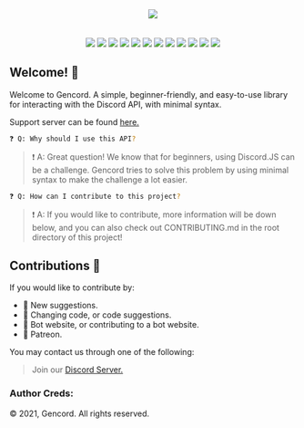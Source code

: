 <div align="center">
<img src="https://avatars.githubusercontent.com/u/79424136?s=200&v=4"/> <br><br><br>
<img src="https://img.shields.io/github/languages/top/Gencord/gencord" />
<img src="https://img.shields.io/github/last-commit/Gencord/gencord" />
<img src="https://img.shields.io/github/languages/code-size/Gencord/gencord" />
<img src="https://tokei.rs/b1/github/Gencord/gencord?category=lines)](https://github.com/Gencord/gencord" />
<img src="https://tokei.rs/b1/github/Gencord/gencord?category=code" />
<img src="https://tokei.rs/b1/github/Gencord/gencord?category=comments" />
<img src="https://tokei.rs/b1/github/Gencord/gencord?category=blanks" />
<img src="https://tokei.rs/b1/github/Gencord/gencord?category=files" />
<img src="https://img.shields.io/github/issues-raw/Gencord/gencord" />
<img src="https://img.shields.io/github/issues-closed-raw/Gencord/gencord" />
<img src="https://img.shields.io/github/issues-pr-raw/Gencord/gencord" />
<img src="https://img.shields.io/github/issues-pr-closed-raw/Gencord/gencord" />
</div>

## Welcome! 👋

Welcome to Gencord. A simple, beginner-friendly, and easy-to-use library for interacting with the Discord API, with minimal syntax.

Support server can be found [here.](https://discord.gg/YJgUkRA6be)

```sh
❓ Q: Why should I use this API?
```

> ❗ A: Great question! We know that for beginners, using Discord.JS can be a challenge. Gencord tries to solve this problem by using minimal syntax to make the challenge a lot easier.

```sh
❓ Q: How can I contribute to this project?
```

> ❗ A: If you would like to contribute, more information will be down below, and you can also check out CONTRIBUTING.md in the root directory of this project!

## Contributions 📜

If you would like to contribute by:

- 🔰 New suggestions.
- 🔰 Changing code, or code suggestions.
- 🔰 Bot website, or contributing to a bot website.
- 🔰 Patreon.

You may contact us through one of the following:

> Join our [Discord Server.](https://discord.gg/YJgUkRA6be)

### Author Creds:

© 2021, Gencord. All rights reserved.
